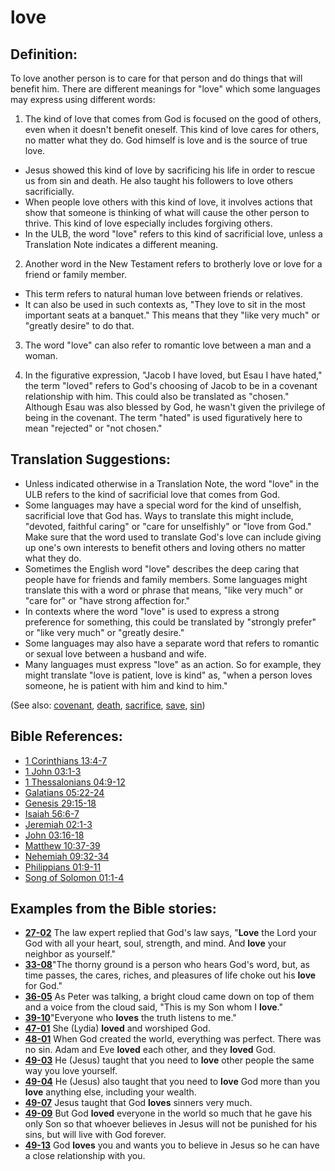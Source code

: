 # love #

## Definition: ##

To love another person is to care for that person and do things that will benefit him. There are different meanings for "love" which some languages may express using different words:

1. The kind of love that comes from God is focused on the good of others, even when it doesn't benefit oneself. This kind of love cares for others, no matter what they do. God himself is love and is the source of true love.

* Jesus showed this kind of love by sacrificing his life in order to rescue us from sin and death. He also taught his followers to love others sacrificially.
* When people love others with this kind of love, it involves actions that show that someone is thinking of what will cause the other person to thrive. This kind of love especially includes forgiving others.
* In the ULB, the word "love" refers to this kind of sacrificial love, unless a Translation Note indicates a different meaning.

2. Another word in the New Testament refers to brotherly love or love for a friend or family member.

* This term refers to natural human love between friends or relatives.
* It can also be used in such contexts as, "They love to sit in the most important seats at a banquet." This means that they "like very much" or "greatly desire" to do that.

3. The word "love" can also refer to romantic love between a man and a woman.

4. In the figurative expression, "Jacob I have loved, but Esau I have hated," the term "loved" refers to God's choosing of Jacob to be in a covenant relationship with him. This could also be translated as "chosen." Although Esau was also blessed by God, he wasn't given the privilege of being in the covenant. The term "hated" is used figuratively here to mean "rejected" or "not chosen."

## Translation Suggestions: ##

* Unless indicated otherwise in a Translation Note, the word "love" in the ULB refers to the kind of sacrificial love that comes from God.
* Some languages may have a special word for the kind of unselfish, sacrificial love that God has. Ways to translate this might include, "devoted, faithful caring" or "care for unselfishly" or "love from God." Make sure that the word used to translate God's love can include giving up one's own interests to benefit others and loving others no matter what they do.
* Sometimes the English word "love" describes the deep caring that people have for friends and family members. Some languages might translate this with a word or phrase that means, "like very much" or "care for" or "have strong affection for."
* In contexts where the word "love" is used to express a strong preference for something, this could be translated by "strongly prefer" or "like very much" or "greatly desire."
* Some languages may also have a separate word that refers to romantic or sexual love between a husband and wife.
* Many languages must express "love" as an action. So for example, they might translate "love is patient, love is kind" as, "when a person loves someone, he is patient with him and kind to him."

(See also: [covenant](../kt/covenant.md), [death](../kt/death.md), [sacrifice](../other/sacrifice.md), [save](../kt/save.md), [sin](../kt/sin.md))

## Bible References: ##

* [1 Corinthians 13:4-7](https://door43.org/en/bible/notes/1co/13/04)
* [1 John 03:1-3](https://door43.org/en/bible/notes/1jn/03/01)
* [1 Thessalonians 04:9-12](https://door43.org/en/bible/notes/1th/04/09)
* [Galatians 05:22-24](https://door43.org/en/bible/notes/gal/05/22)
* [Genesis 29:15-18](https://door43.org/en/bible/notes/gen/29/15)
* [Isaiah 56:6-7](https://door43.org/en/bible/notes/isa/56/06)
* [Jeremiah 02:1-3](https://door43.org/en/bible/notes/jer/02/01)
* [John 03:16-18](https://door43.org/en/bible/notes/jhn/03/16)
* [Matthew 10:37-39](https://door43.org/en/bible/notes/mat/10/37)
* [Nehemiah 09:32-34](https://door43.org/en/bible/notes/neh/09/32)
* [Philippians 01:9-11](https://door43.org/en/bible/notes/php/01/09)
* [Song of Solomon 01:1-4](https://door43.org/en/bible/notes/sng/01/01)

## Examples from the Bible stories: ##

* __[27-02](https://door43.org/en/obs/notes/frames/27-02)__ The law expert replied that God's law says, "__Love__  the Lord your God with all your heart, soul, strength, and mind. And __love__  your neighbor as yourself."
* __[33-08](https://door43.org/en/obs/notes/frames/33-08)__"The thorny ground is a person who hears God's word, but, as time passes, the cares, riches, and pleasures of life choke out his __love__  for God."
* __[36-05](https://door43.org/en/obs/notes/frames/36-05)__ As Peter was talking, a bright cloud came down on top of them and a voice from the cloud said, "This is my Son whom I __love__."
* __[39-10](https://door43.org/en/obs/notes/frames/39-10)__"Everyone who __loves__  the truth listens to me."
* __[47-01](https://door43.org/en/obs/notes/frames/47-01)__ She (Lydia) __loved__  and worshiped God.
* __[48-01](https://door43.org/en/obs/notes/frames/48-01)__ When God created the world, everything was perfect. There was no sin. Adam and Eve __loved__  each other, and they __loved__  God.
* __[49-03](https://door43.org/en/obs/notes/frames/49-03)__ He (Jesus) taught that you need to __love__  other people the same way you love yourself.
* __[49-04](https://door43.org/en/obs/notes/frames/49-04)__ He (Jesus) also taught that you need to __love__  God more than you __love__  anything else, including your wealth.
* __[49-07](https://door43.org/en/obs/notes/frames/49-07)__ Jesus taught that God __loves__  sinners very much.
* __[49-09](https://door43.org/en/obs/notes/frames/49-09)__ But God __loved__  everyone in the world so much that he gave his only Son so that whoever believes in Jesus will not be punished for his sins, but will live with God forever.
* __[49-13](https://door43.org/en/obs/notes/frames/49-13)__ God __loves__  you and wants you to believe in Jesus so he can have a close relationship with you.
